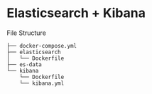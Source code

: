 # Elasticsearch + Kibana

File Structure

```
├── docker-compose.yml
├── elasticsearch
│   └── Dockerfile
├── es-data
└── kibana
    └── Dockerfile
    └── kibana.yml 
```
